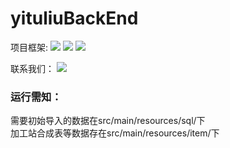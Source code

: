 # yituliuBackEnd
项目框架:
![](https://img.shields.io/badge/SpringBoot-2.5.5-brightgreen) ![](https://img.shields.io/badge/Mysql-5.7以上-brightgreen)
![](https://img.shields.io/badge/Redis-7.0.5-brightgreen) 

联系我们：
[![](https://img.shields.io/badge/dynamic/json?color=FE7398&label=罗德岛基建Beta&prefix=%E7%B2%89%E4%B8%9D%E6%95%B0%3A&query=%24.data.totalSubs&url=https%3A%2F%2Fapi.spencerwoo.com%2Fsubstats%2F%3Fsource%3Dbilibili%26queryKey%3D688411531)](https://space.bilibili.com/688411531)

### 运行需知：<br>
需要初始导入的数据在src/main/resources/sql/下<br>
加工站合成表等数据存在src/main/resources/item/下
